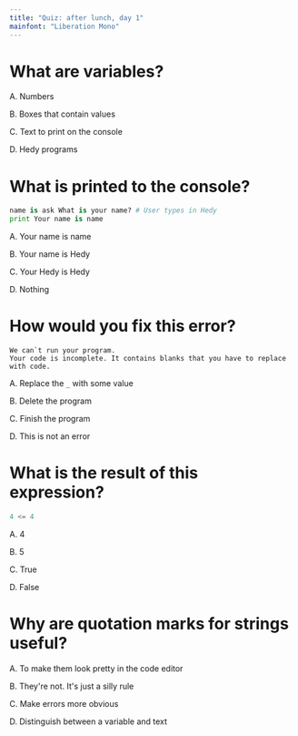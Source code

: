 ```yaml
---
title: "Quiz: after lunch, day 1"
mainfont: "Liberation Mono"
---
```


# What are variables?

A.  Numbers

B.  Boxes that contain values

C.  Text to print on the console

D.  Hedy programs


# What is printed to the console?

```python
name is ask What is your name? # User types in Hedy
print Your name is name
```

A.  Your name is name

B.  Your name is Hedy

C.  Your Hedy is Hedy

D.  Nothing


# How would you fix this error?

```
We can`t run your program.
Your code is incomplete. It contains blanks that you have to replace with code.
```

A.  Replace the `_` with some value

B.  Delete the program

C.  Finish the program

D.  This is not an error


# What is the result of this expression?

```python
4 <= 4
```

A.  4

B.  5

C.  True

D.  False

# Why are quotation marks for strings useful?

A.  To make them look pretty in the code editor

B.  They're not. It's just a silly rule

C.  Make errors more obvious

D.  Distinguish between a variable and text

